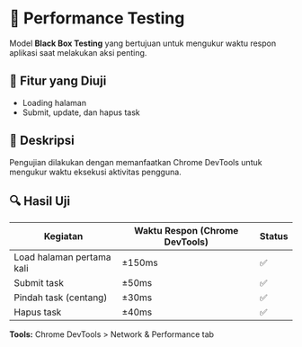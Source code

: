 # 🚀 Performance Testing

Model **Black Box Testing** yang bertujuan untuk mengukur waktu respon aplikasi saat melakukan aksi penting.

## 🎯 Fitur yang Diuji
- Loading halaman
- Submit, update, dan hapus task

## 🧾 Deskripsi
Pengujian dilakukan dengan memanfaatkan Chrome DevTools untuk mengukur waktu eksekusi aktivitas pengguna.

## 🔍 Hasil Uji

| Kegiatan | Waktu Respon (Chrome DevTools) | Status |
|----------|-------------------------------|--------|
| Load halaman pertama kali | ±150ms | ✅ |
| Submit task | ±50ms | ✅ |
| Pindah task (centang) | ±30ms | ✅ |
| Hapus task | ±40ms | ✅ |

**Tools:** Chrome DevTools > Network & Performance tab
